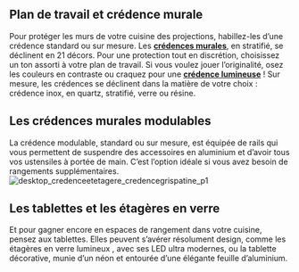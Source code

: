 ## Plan de travail et crédence murale
Pour protéger les murs de votre cuisine des projections, habillez-les d’une crédence standard ou sur mesure. Les **[crédences murales](/cuisine-CCU0001/credences-plans-travail-CCN0013/credences-CCN0090)**, en stratifié, se déclinent en 21 décors. Pour une protection tout en discrétion, choisissez un ton assorti à votre plan de travail. Si vous voulez jouer l’originalité, osez les couleurs en contraste ou craquez pour une **[crédence lumineuse](/credence-eclairante-led-FPC3019470)** !
Sur mesure, les crédences se déclinent dans la matière de votre choix : crédence inox, en quartz, stratifié, verre ou résine.
## Les crédences murales modulables
La crédence modulable, standard ou sur mesure, est équipée de rails qui vous permettent de suspendre des accessoires en aluminium et d’avoir tous vos ustensiles à portée de main. C’est l’option idéale si vous avez besoin de rangements supplémentaires.
![desktop_credenceetetagere_credencegrispatine_p1](//statics.lapeyre.fr/img/contrib/2bdd4da30020bcd3/desktop_credenceetetagere_credencegrispatine_p1.jpg)
##
## Les tablettes et les étagères en verre
Et pour gagner encore en espaces de rangement dans votre cuisine, pensez aux tablettes. Elles peuvent s’avérer résolument design, comme les étagères en verre lumineux , avec ses LED ultra modernes, ou la tablette décorative, munie d’un néon et entourée d’une élégante feuille d’aluminium.